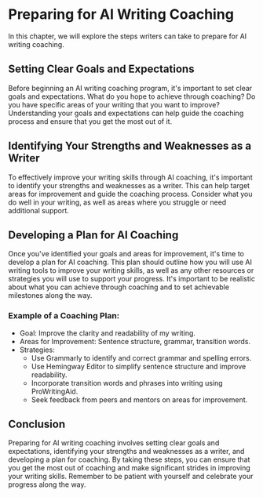 Preparing for AI Writing Coaching
==========================================

In this chapter, we will explore the steps writers can take to prepare for AI writing coaching.

Setting Clear Goals and Expectations
------------------------------------

Before beginning an AI writing coaching program, it's important to set clear goals and expectations. What do you hope to achieve through coaching? Do you have specific areas of your writing that you want to improve? Understanding your goals and expectations can help guide the coaching process and ensure that you get the most out of it.

Identifying Your Strengths and Weaknesses as a Writer
-----------------------------------------------------

To effectively improve your writing skills through AI coaching, it's important to identify your strengths and weaknesses as a writer. This can help target areas for improvement and guide the coaching process. Consider what you do well in your writing, as well as areas where you struggle or need additional support.

Developing a Plan for AI Coaching
---------------------------------

Once you've identified your goals and areas for improvement, it's time to develop a plan for AI coaching. This plan should outline how you will use AI writing tools to improve your writing skills, as well as any other resources or strategies you will use to support your progress. It's important to be realistic about what you can achieve through coaching and to set achievable milestones along the way.

### Example of a Coaching Plan:

* Goal: Improve the clarity and readability of my writing.
* Areas for Improvement: Sentence structure, grammar, transition words.
* Strategies:
  * Use Grammarly to identify and correct grammar and spelling errors.
  * Use Hemingway Editor to simplify sentence structure and improve readability.
  * Incorporate transition words and phrases into writing using ProWritingAid.
  * Seek feedback from peers and mentors on areas for improvement.

Conclusion
----------

Preparing for AI writing coaching involves setting clear goals and expectations, identifying your strengths and weaknesses as a writer, and developing a plan for coaching. By taking these steps, you can ensure that you get the most out of coaching and make significant strides in improving your writing skills. Remember to be patient with yourself and celebrate your progress along the way.
